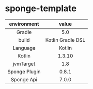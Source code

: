 # sponge-template

| environment | value |
| :---------: | :---: |
| Gradle | 5.0 |
| build | Kotlin Gradle DSL |
| Language | Kotlin |
| Kotlin | 1.3.10 |
| jvmTarget | 1.8 |
| Sponge Plugin | 0.8.1 |
| Sponge Api | 7.0.0 |